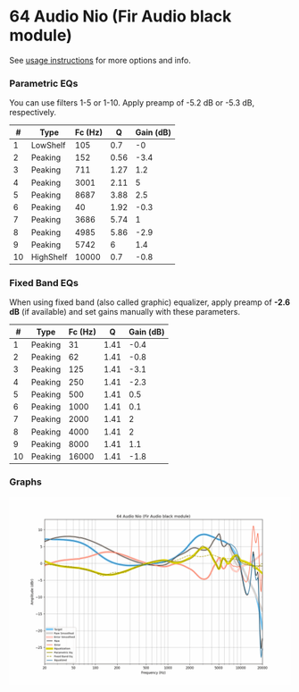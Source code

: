 # 64 Audio Nio (Fir Audio black module)
See [usage instructions](https://github.com/jaakkopasanen/AutoEq#usage) for more options and info.

### Parametric EQs
You can use filters 1-5 or 1-10. Apply preamp of -5.2 dB or -5.3 dB, respectively.

|   # | Type      |   Fc (Hz) |    Q |   Gain (dB) |
|-----|-----------|-----------|------|-------------|
|   1 | LowShelf  |       105 | 0.7  |        -0   |
|   2 | Peaking   |       152 | 0.56 |        -3.4 |
|   3 | Peaking   |       711 | 1.27 |         1.2 |
|   4 | Peaking   |      3001 | 2.11 |         5   |
|   5 | Peaking   |      8687 | 3.88 |         2.5 |
|   6 | Peaking   |        40 | 1.92 |        -0.3 |
|   7 | Peaking   |      3686 | 5.74 |         1   |
|   8 | Peaking   |      4985 | 5.86 |        -2.9 |
|   9 | Peaking   |      5742 | 6    |         1.4 |
|  10 | HighShelf |     10000 | 0.7  |        -0.8 |

### Fixed Band EQs
When using fixed band (also called graphic) equalizer, apply preamp of **-2.6 dB** (if available) and set gains manually with these parameters.

|   # | Type    |   Fc (Hz) |    Q |   Gain (dB) |
|-----|---------|-----------|------|-------------|
|   1 | Peaking |        31 | 1.41 |        -0.4 |
|   2 | Peaking |        62 | 1.41 |        -0.8 |
|   3 | Peaking |       125 | 1.41 |        -3.1 |
|   4 | Peaking |       250 | 1.41 |        -2.3 |
|   5 | Peaking |       500 | 1.41 |         0.5 |
|   6 | Peaking |      1000 | 1.41 |         0.1 |
|   7 | Peaking |      2000 | 1.41 |         2   |
|   8 | Peaking |      4000 | 1.41 |         2   |
|   9 | Peaking |      8000 | 1.41 |         1.1 |
|  10 | Peaking |     16000 | 1.41 |        -1.8 |

### Graphs
![](./64%20Audio%20Nio%20(Fir%20Audio%20black%20module).png)
